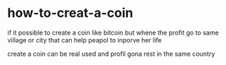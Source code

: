 # how-to-creat-a-coin

if it possible to create a coin like bitcoin but whene the profit go to same village or city that can help peapol to inporve her life 

create a coin can be real used and profil gona rest in the same country

